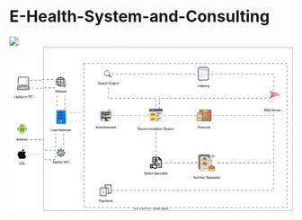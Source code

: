 # E-Health-System-and-Consulting

![](https://upload.wikimedia.org/wikipedia/commons/thumb/a/a8/Microsoft_Azure_Logo.svg/250px-Microsoft_Azure_Logo.svg.png)
![System Architecture](https://github.com/M12Shehab/E-Health-System-and-Consulting-/blob/main/E-Health.svg)

